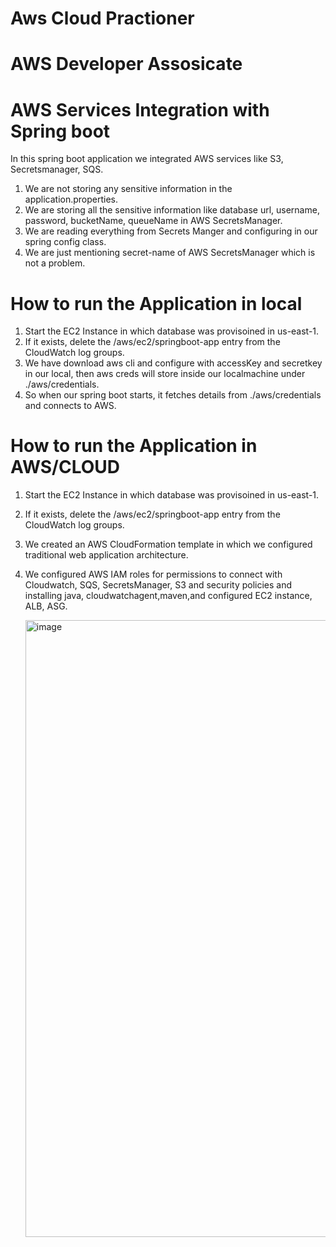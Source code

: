 # Aws Cloud Practioner
# AWS Developer Assosicate
# AWS Services Integration with Spring boot

In this spring boot application we integrated AWS services like S3, Secretsmanager, SQS.
  1. We are not storing any sensitive information in the application.properties.
  2. We are storing all the sensitive information like database url, username, password, bucketName, queueName in AWS SecretsManager.
  3. We are reading everything from Secrets Manger and configuring in our spring config class.
  4. We are just mentioning secret-name of AWS SecretsManager which is not a problem.
# How to run the Application in local
  1. Start the EC2 Instance in which database was provisoined in us-east-1.
  2. If it exists, delete the /aws/ec2/springboot-app entry from the CloudWatch log groups.
  3. We have download aws cli and configure with accessKey and secretkey in our local, then aws creds will store inside our localmachine under ./aws/credentials.
  4. So when our spring boot starts, it fetches details from ./aws/credentials and connects to AWS.
# How to run the Application in AWS/CLOUD
  1. Start the EC2 Instance in which database was provisoined in us-east-1.
  2. If it exists, delete the /aws/ec2/springboot-app entry from the CloudWatch log groups.
  3. We created an AWS CloudFormation template in which we configured traditional web application architecture.
  4. We configured AWS IAM roles for permissions to connect with Cloudwatch, SQS, SecretsManager, S3 and security policies and installing java,     cloudwatchagent,maven,and configured EC2 instance, ALB, ASG.

     <img width="987" alt="image" src="https://github.com/user-attachments/assets/61473915-304e-4746-9eb7-b5050fa02664" />

